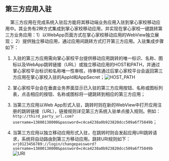 ## 第三方应用入驻
&nbsp;&nbsp;&nbsp;&nbsp;第三方应用在完成系统入驻后方能将其移动端业务应用入驻到掌心家校移动应用中。其业务有2种方式集成到掌心家校移动应用，并实现在掌心家校一键跳转第三方业务应用：1）以WebApp页面方式在掌心家校移动应用的WebView独立展现； 2）提供独立移动应用，通过应用间跳转方式打开第三方应用。入驻集成步骤如下：

1. 入驻的第三方应用需向掌心家校平台提供移动应用跳转的唯一标识、名称、图标以及WebApp跳转链接（URL）或独立移动应用的HOST和PATH，并通过掌心家校平台标识和名称唯一性审核，待审核通过后掌心家校平台会返回第三方应用在掌心家校入驻的AppId和AppSecret；![HOST_PATH](http://xtemp.oss-cn-hangzhou.aliyuncs.com/temp/host_path.png)

2. 掌心家校平台会在垂直业务界面显示已入驻的第三方应用按钮、名称或图标列表，点击相应的按钮、名称或图标将一键跳转到相应的第三方应用；

3. 当第三方应用以Web App形式入驻，跳转时则在新的WebView中打开应用注册的跳转链接（URL），链接规则详见第三方系统入驻单点接入规则。例如：`http://third_party_url.com?username=13800138000&password=c4ca4238a0b923820dcc509a6f75849b`；

4. 当第三方应用以独立移动应用形式入驻，在跳转时则会发起应用URI跳转请求，系统将自动路由到第三方移动应用。跳转URI规则如下：`xrj0123456789://login/changepassword?username=13800138000&password=c4ca4238a0b923820dcc509a6f75849b`![URI](http://xtemp.oss-cn-hangzhou.aliyuncs.com/temp/uri.png)
